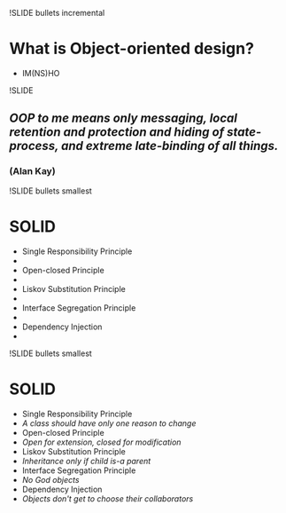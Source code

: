 !SLIDE bullets incremental
# What is Object-oriented design? #
* IM(NS)HO

!SLIDE
## *OOP to me means only messaging, local retention and protection and hiding of state-process, and extreme late-binding of all things.* ##

### **(Alan Kay)** ###

!SLIDE bullets smallest
# SOLID #
* Single Responsibility Principle
*   
* Open-closed Principle
*   
* Liskov Substitution Principle
*   
* Interface Segregation Principle
*   
* Dependency Injection
*   

!SLIDE bullets smallest
# SOLID #
* Single Responsibility Principle
* *A class should have only one reason to change*
* Open-closed Principle
* *Open for extension, closed for modification*  
* Liskov Substitution Principle
* *Inheritance only if child is-a parent*   
* Interface Segregation Principle
* *No God objects*
* Dependency Injection
* *Objects don't get to choose their collaborators* 
